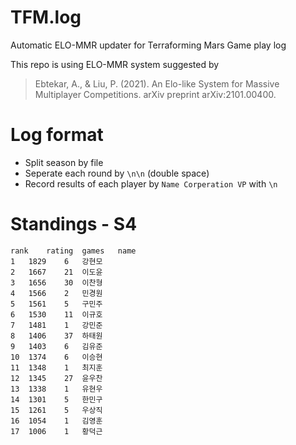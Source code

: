 # TFM.log
Automatic ELO-MMR updater for Terraforming Mars Game play log

This repo is using ELO-MMR system suggested by
> Ebtekar, A., & Liu, P. (2021). An Elo-like System for Massive Multiplayer Competitions. arXiv preprint arXiv:2101.00400.


# Log format
* Split season by file
* Seperate each round by `\n\n` (double space)
* Record results of each player by 
`Name Corperation VP`
with `\n`

# Standings - S4
```csv
rank	rating	games	name
1	1829	6	강현모
2	1667	21	이도윤
3	1656	30	이찬형
4	1566	2	민경원
5	1561	5	구민주
6	1530	11	이규호
7	1481	1	강민준
8	1406	37	하태원
9	1403	6	김유준
10	1374	6	이승현
11	1348	1	최지훈
12	1345	27	윤우찬
13	1338	1	유현우
14	1301	5	한민구
15	1261	5	우상직
16	1054	1	김영훈
17	1006	1	황덕근
```
